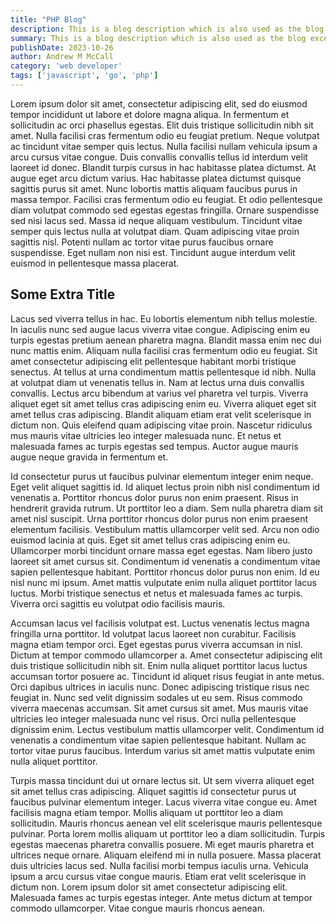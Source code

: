 ```yaml
---
title: "PHP Blog"
description: This is a blog description which is also used as the blog excerpt.  It should be short but also descriptive so people know what the article is about. 
summary: This is a blog description which is also used as the blog excerpt.  It should be short but also descriptive so people know what the article is about. 
publishDate: 2023-10-26
author: Andrew M McCall
category: 'web developer'
tags: ['javascript', 'go', 'php']
---
```


Lorem ipsum dolor sit amet, consectetur adipiscing elit, sed do eiusmod tempor incididunt ut labore et dolore magna aliqua. In fermentum et sollicitudin ac orci phasellus egestas. Elit duis tristique sollicitudin nibh sit amet. Nulla facilisi cras fermentum odio eu feugiat pretium. Neque volutpat ac tincidunt vitae semper quis lectus. Nulla facilisi nullam vehicula ipsum a arcu cursus vitae congue. Duis convallis convallis tellus id interdum velit laoreet id donec. Blandit turpis cursus in hac habitasse platea dictumst. At augue eget arcu dictum varius. Hac habitasse platea dictumst quisque sagittis purus sit amet. Nunc lobortis mattis aliquam faucibus purus in massa tempor. Facilisi cras fermentum odio eu feugiat. Et odio pellentesque diam volutpat commodo sed egestas egestas fringilla. Ornare suspendisse sed nisi lacus sed. Massa id neque aliquam vestibulum. Tincidunt vitae semper quis lectus nulla at volutpat diam. Quam adipiscing vitae proin sagittis nisl. Potenti nullam ac tortor vitae purus faucibus ornare suspendisse. Eget nullam non nisi est. Tincidunt augue interdum velit euismod in pellentesque massa placerat.

## Some Extra Title 

Lacus sed viverra tellus in hac. Eu lobortis elementum nibh tellus molestie. In iaculis nunc sed augue lacus viverra vitae congue. Adipiscing enim eu turpis egestas pretium aenean pharetra magna. Blandit massa enim nec dui nunc mattis enim. Aliquam nulla facilisi cras fermentum odio eu feugiat. Sit amet consectetur adipiscing elit pellentesque habitant morbi tristique senectus. At tellus at urna condimentum mattis pellentesque id nibh. Nulla at volutpat diam ut venenatis tellus in. Nam at lectus urna duis convallis convallis. Lectus arcu bibendum at varius vel pharetra vel turpis. Viverra aliquet eget sit amet tellus cras adipiscing enim eu. Viverra aliquet eget sit amet tellus cras adipiscing. Blandit aliquam etiam erat velit scelerisque in dictum non. Quis eleifend quam adipiscing vitae proin. Nascetur ridiculus mus mauris vitae ultricies leo integer malesuada nunc. Et netus et malesuada fames ac turpis egestas sed tempus. Auctor augue mauris augue neque gravida in fermentum et.

Id consectetur purus ut faucibus pulvinar elementum integer enim neque. Eget velit aliquet sagittis id. Id aliquet lectus proin nibh nisl condimentum id venenatis a. Porttitor rhoncus dolor purus non enim praesent. Risus in hendrerit gravida rutrum. Ut porttitor leo a diam. Sem nulla pharetra diam sit amet nisl suscipit. Urna porttitor rhoncus dolor purus non enim praesent elementum facilisis. Vestibulum mattis ullamcorper velit sed. Arcu non odio euismod lacinia at quis. Eget sit amet tellus cras adipiscing enim eu. Ullamcorper morbi tincidunt ornare massa eget egestas. Nam libero justo laoreet sit amet cursus sit. Condimentum id venenatis a condimentum vitae sapien pellentesque habitant. Porttitor rhoncus dolor purus non enim. Id eu nisl nunc mi ipsum. Amet mattis vulputate enim nulla aliquet porttitor lacus luctus. Morbi tristique senectus et netus et malesuada fames ac turpis. Viverra orci sagittis eu volutpat odio facilisis mauris.

Accumsan lacus vel facilisis volutpat est. Luctus venenatis lectus magna fringilla urna porttitor. Id volutpat lacus laoreet non curabitur. Facilisis magna etiam tempor orci. Eget egestas purus viverra accumsan in nisl. Dictum at tempor commodo ullamcorper a. Amet consectetur adipiscing elit duis tristique sollicitudin nibh sit. Enim nulla aliquet porttitor lacus luctus accumsan tortor posuere ac. Tincidunt id aliquet risus feugiat in ante metus. Orci dapibus ultrices in iaculis nunc. Donec adipiscing tristique risus nec feugiat in. Nunc sed velit dignissim sodales ut eu sem. Risus commodo viverra maecenas accumsan. Sit amet cursus sit amet. Mus mauris vitae ultricies leo integer malesuada nunc vel risus. Orci nulla pellentesque dignissim enim. Lectus vestibulum mattis ullamcorper velit. Condimentum id venenatis a condimentum vitae sapien pellentesque habitant. Nullam ac tortor vitae purus faucibus. Interdum varius sit amet mattis vulputate enim nulla aliquet porttitor.

Turpis massa tincidunt dui ut ornare lectus sit. Ut sem viverra aliquet eget sit amet tellus cras adipiscing. Aliquet sagittis id consectetur purus ut faucibus pulvinar elementum integer. Lacus viverra vitae congue eu. Amet facilisis magna etiam tempor. Mollis aliquam ut porttitor leo a diam sollicitudin. Mauris rhoncus aenean vel elit scelerisque mauris pellentesque pulvinar. Porta lorem mollis aliquam ut porttitor leo a diam sollicitudin. Turpis egestas maecenas pharetra convallis posuere. Mi eget mauris pharetra et ultrices neque ornare. Aliquam eleifend mi in nulla posuere. Massa placerat duis ultricies lacus sed. Nulla facilisi morbi tempus iaculis urna. Vehicula ipsum a arcu cursus vitae congue mauris. Etiam erat velit scelerisque in dictum non. Lorem ipsum dolor sit amet consectetur adipiscing elit. Malesuada fames ac turpis egestas integer. Ante metus dictum at tempor commodo ullamcorper. Vitae congue mauris rhoncus aenean.